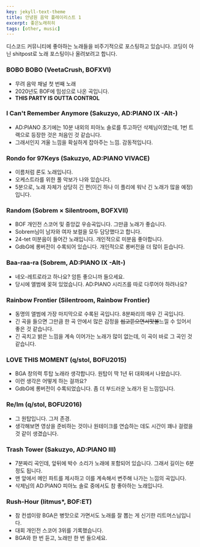 ```yaml
---
key: jekyll-text-theme
title: 안녕원 음악 플레이리스트 1
excerpt: 좋은노래히히
tags: [other, music]
---
```

디스코드 커뮤니티에 좋아하는 노래들을 비주기적으로 포스팅하고 있습니다. 코딩이 아닌 shitpost로 노래 포스팅이나 올려보려고 합니다.

### BOBO BOBO (VeetaCrush, BOFXVI)
- 무려 음악 채널 첫 번째 노래
- 2020년도 BOF에 밈성으로 나온 곡입니다.
- **THIS PARTY IS OUTTA CONTROL**

### I Can't Remember Anymore (Sakuzyo, AD:PIANO IX -Alt-)
- AD:PIANO 초기에는 10분 내외의 피아노 솔로를 투고하던 삭제님이였는데, 1번 트랙으로 등장한 것은 처음인 것 같습니다.
- 그래서인지 겨울 느낌을 확실하게 잡아주는 느낌. 감동적입니다.

### Rondo for 97Keys (Sakuzyo, AD:PIANO VIVACE)
- 이름처럼 론도 노래입니다.
- 오케스트라를 위한 풀 악보가 나와 있습니다.
- 5분으로, 노래 자체가 상당히 긴 편(이긴 하나 이 플리에 워낙 긴 노래가 많을 예정)입니다.

### Random (Sobrem × Silentroom, BOFXVII)
- BOF 개인전 스코어 및 중앙값 우승곡입니다. 그만큼 노래가 좋습니다.
- Sobrem님이 남자와 여자 보컬을 모두 담당했다고 합니다.
- 24-tet 미분음이 들어간 노래입니다. 개인적으로 미분음 좋아합니다.
- GdbG에 롱버전이 수록되어 있습니다. 개인적으로 롱버전을 더 많이 듣습니다.

### Baa-raa-ra (Sobrem, AD:PIANO IX -Alt-)
- 네오-레트로라고 하나요? 암튼 좋으니까 들으세요.
- 당시에 앨범에 꽂혀 있었습니다. AD:PIANO 시리즈를 따로 다루어야 하려나요?

### Rainbow Frontier (Silentroom, Rainbow Frontier)
- 동명의 앨범에 가장 마지막으로 수록된 곡입니다. 8분짜리의 매우 긴 곡입니다.
- 긴 곡을 들으면 그만큼 한 곡 안에서 많은 감정을 ~~씹고뜯으면서맛볼~~느낄 수 있어서 좋은 것 같습니다.
- 긴 곡치고 밝은 느낌을 계속 이어가는 노래가 많이 없는데, 이 곡이 바로 그 곡인 것 같습니다.

### LOVE THIS MOMENT (q/stol, BOFU2015)
- BGA 창의력 투탑 노래라 생각합니다. 원탑이 딱 1년 뒤 대회에서 나왔습니다.
- 이런 생각은 어떻게 하는 걸까요?
- GdbG에 롱버전이 수록되었습니다. 좀 더 부드러운 노래가 된 느낌입니다.

### Re/Im (q/stol, BOFU2016)
- 그 원탑입니다. 그저 존경.
- 생각해보면 영상을 준비하는 것이나 원테이크를 연습하는 데도 시간이 꽤나 걸렸을 것 같이 생겼습니다.

### Trash Tower (Sakuzyo, AD:PIANO III)
- 7분짜리 곡인데, 앞뒤에 박수 소리가 노래에 포함되어 있습니다. 그래서 길이는 6분 정도 됩니다.
- 맨 앞에서 메인 파트를 제시하고 이를 계속해서 변주해 나가는 느낌의 곡입니다.
- 삭제님의 AD:PIANO 피아노 솔로 중에서도 참 좋아하는 노래입니다.

### Rush-Hour (litmus*, BOF:ET)
- 참 컨셉이랑 BGA은 병맛으로 가면서도 노래를 잘 뽑는 게 신기한 리트머스님입니다.
- 대회 개인전 스코어 3위를 기록했습니다.
- BGA와 한 번 듣고, 노래만 한 번 들으세요.
